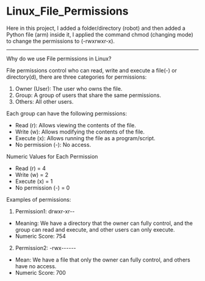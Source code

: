 # Linux_File_Permissions

Here in this project, I added a folder/directory (robot) and then added a Python file (arm) inside it, I applied the command chmod (changing mode) to change the permissions to (-rwxrwxr-x). 
__________________________________________________________________
Why do we use File permissions in Linux?

File permissions control who can read, write and execute a file(-) or directory(d), there are three categories for permissions:

1. Owner (User): The user who owns the file.
2. Group: A group of users that share the same permissions.
3. Others: All other users.

Each group can have the following permissions:
- Read (r): Allows viewing the contents of the file.
- Write (w): Allows modifying the contents of the file.
- Execute (x): Allows running the file as a program/script.
- No permission (-): No access.

Numeric Values for Each Permission
- Read (r) = 4
- Write (w) = 2
- Execute (x) = 1
- No permission (-) = 0

Examples of permissions:
1. Permission1: drwxr-xr--
- Meaning: We have a directory that the owner can fully control, and the group can read and execute, and other users can only execute.
- Numeric Score: 754

2. Permission2: -rwx------
- Mean: We have a file that only the owner can fully control, and others have no access.
- Numeric Score: 700
